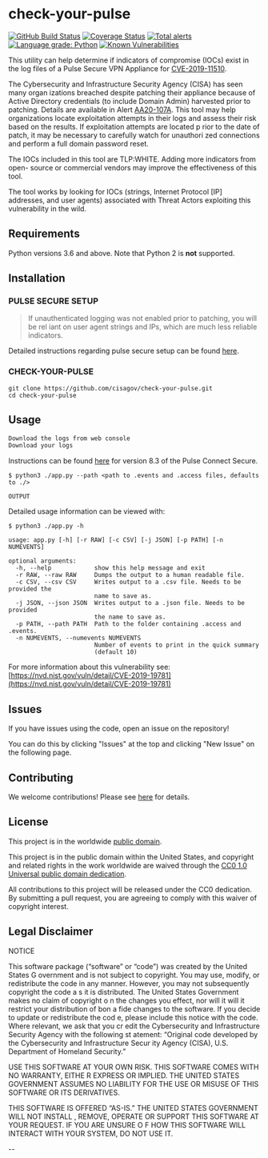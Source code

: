 # check-your-pulse #

[![GitHub Build Status](https://github.com/cisagov/check-your-pulse/workflows/build/badge.svg)](https://github.com/cisagov/check-your-pulse/actions)
[![Coverage Status](https://coveralls.io/repos/github/cisagov/check-your-pulse/badge.svg?branch=master)](https://coveralls.io/github/cisagov/check-your-pulse?branch=master)
[![Total alerts](https://img.shields.io/lgtm/alerts/g/cisagov/check-your-pulse.svg?logo=lgtm&logoWidth=18)](https://lgtm.com/projects/g/cisagov/check-your-pulse/alerts/)
[![Language grade: Python](https://img.shields.io/lgtm/grade/python/g/cisagov/check-your-pulse.svg?logo=lgtm&logoWidth=18)](https://lgtm.com/projects/g/cisagov/check-your-pulse/context:python)
[![Known Vulnerabilities](https://snyk.io/test/github/cisagov/check-your-pulse/master/badge.svg)](https://snyk.io/test/github/cisagov/check-your-pulse)

This utility can help determine if indicators of compromise (IOCs) exist in the
 log files of a Pulse Secure VPN Appliance for
[CVE-2019-11510](https://nvd.nist.gov/vuln/detail/CVE-2019-11510).

The Cybersecurity and Infrastructure Security Agency (CISA) has seen many organ
izations breached despite patching their appliance because of Active Directory
credentials (to include Domain Admin) harvested prior to patching. Details are
available in Alert [AA20-107A](https://www.us-cert.gov/ncas/alerts/aa20-107a).
This tool may help organizations locate exploitation attempts in their logs and
 assess their risk based on the results. If exploitation attempts are located p
rior to the date of patch, it may be necessary to carefully watch for unauthori
zed connections and perform a full domain password reset.

The IOCs included in this tool are TLP:WHITE. Adding more indicators from open-
source or commercial vendors may improve the effectiveness of this tool.

The tool works by looking for IOCs (strings, Internet Protocol [IP] addresses,
and user agents) associated with Threat Actors exploiting this vulnerability in
 the wild.

## Requirements ##

Python versions 3.6 and above.  Note that Python 2 is **not** supported.

## Installation ##

### PULSE SECURE SETUP ###

> If unauthenticated logging was not enabled prior to patching, you will be rel
>iant on user agent strings and IPs, which are much less reliable indicators.

Detailed instructions regarding pulse secure setup can be found
[here](https://docs.pulsesecure.net/WebHelp/PCS/8.3R3/Content/PCS/PCS_AdminGuide_8.3/Configuring_Events_to_Log.htm).

### CHECK-YOUR-PULSE ###

```console
git clone https://github.com/cisagov/check-your-pulse.git
cd check-your-pulse
```

## Usage ##

```HTML
Download the logs from web console
Download your logs
```

Instructions can be found
[here](https://docs.pulsesecure.net/WebHelp/PCS/8.3R3/Content/PCS/PCS_AdminGuide_8.3/Displaying_System_Logs.htm)
 for version 8.3 of the Pulse Connect Secure.

```console
$ python3 ./app.py --path <path to .events and .access files, defaults to ./>

OUTPUT
```

Detailed usage information can be viewed with:

```console
$ python3 ./app.py -h

usage: app.py [-h] [-r RAW] [-c CSV] [-j JSON] [-p PATH] [-n NUMEVENTS]

optional arguments:
  -h, --help            show this help message and exit
  -r RAW, --raw RAW     Dumps the output to a human readable file.
  -c CSV, --csv CSV     Writes output to a .csv file. Needs to be provided the
                        name to save as.
  -j JSON, --json JSON  Writes output to a .json file. Needs to be provided
                        the name to save as.
  -p PATH, --path PATH  Path to the folder containing .access and .events.
  -n NUMEVENTS, --numevents NUMEVENTS
                        Number of events to print in the quick summary
                        (default 10)

```

For more information about this vulnerability see:
[https://nvd.nist.gov/vuln/detail/CVE-2019-19781](https://nvd.nist.gov/vuln/detail/CVE-2019-19781)

## Issues ##

If you have issues using the code, open an issue on the repository!

You can do this by clicking "Issues" at the top and clicking "New Issue" on the
 following page.

## Contributing ##

We welcome contributions!  Please see [here](CONTRIBUTING.md) for
details.

## License ##

This project is in the worldwide [public domain](LICENSE).

This project is in the public domain within the United States, and
copyright and related rights in the work worldwide are waived through
the [CC0 1.0 Universal public domain
dedication](https://creativecommons.org/publicdomain/zero/1.0/).

All contributions to this project will be released under the CC0
dedication. By submitting a pull request, you are agreeing to comply
with this waiver of copyright interest.

## Legal Disclaimer ##

NOTICE

This software package (“software” or “code”) was created by the United States G
overnment and is not subject to copyright. You may use, modify, or redistribute
 the code in any manner. However, you may not subsequently copyright the code a
s it is distributed. The United States Government makes no claim of copyright o
n the changes you effect, nor will it will it restrict your distribution of bon
a fide changes to the software. If you decide to update or redistribute the cod
e, please include this notice with the code. Where relevant, we ask that you cr
edit the Cybersecurity and Infrastructure Security Agency with the following st
atement: “Original code developed by the Cybersecurity and Infrastructure Secur
ity Agency (CISA), U.S. Department of Homeland Security.”

USE THIS SOFTWARE AT YOUR OWN RISK. THIS SOFTWARE COMES WITH NO WARRANTY, EITHE
R EXPRESS OR IMPLIED. THE UNITED STATES GOVERNMENT ASSUMES NO LIABILITY FOR THE
 USE OR MISUSE OF THIS SOFTWARE OR ITS DERIVATIVES.

THIS SOFTWARE IS OFFERED “AS-IS.” THE UNITED STATES GOVERNMENT WILL NOT INSTALL
, REMOVE, OPERATE OR SUPPORT THIS SOFTWARE AT YOUR REQUEST. IF YOU ARE UNSURE O
F HOW THIS SOFTWARE WILL INTERACT WITH YOUR SYSTEM, DO NOT USE IT.

--
